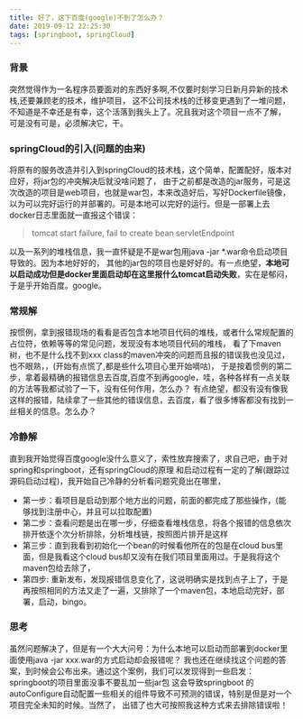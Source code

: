 ```yaml
---
title: 好了，这下百度(google)不到了怎么办？
date: 2019-09-12 22:25:30
tags: [springboot, springCloud]
---
```


### 背景
突然觉得作为一名程序员要面对的东西好多啊,不仅要时刻学习日新月异新的技术栈,还要兼顾老的技术，维护项目，
这不公司技术栈的迁移变更遇到了一堆问题，不知道是不幸还是有幸，这个活落到我头上了。况且我对这个项目一点不了解，
可是没有可是，必须解决它，干。

### springCloud的引入(问题的由来)
将原有的服务改造并引入到springCloud的技术栈，这个简单，配置配好，版本对应好，将jar包的冲突解决后就没啥问题了，
由于之前都是改造的jar服务，可是这次改造的项目是web项目，也就是war包，本来改造好后，写好Dockerfile镜像，
以为可以完好运行的并部署的。可是本地可以完好的运行。但是一部署上去docker日志里面就一直报这个错误：
>tomcat start failure, fail to create bean servletEndpoint 

以及一系列的堆栈信息，我一直怀疑是不是war包用java -jar *.war命令启动项目导致的。因为本地好好的，
其他的jar包的项目也是好好的。有一点绝望，**本地可以启动成功但是docker里面启动却在这里报什么tomcat启动失败**，实在是郁闷，于是乎开始百度。google。

### 常规解
按惯例，拿到报错现场的看看是否包含本地项目代码的堆栈，或者什么常规配置的占位符，依赖等等的常见问题，发现没有本地项目代码的堆栈，
看了下maven树，也不是什么找不到xxx class的maven冲突的问题而且报的错误我也没见过，也不眼熟，，(开始有点慌了,都是些什么项目心里开始嘀咕)，
于是按着惯例的第二步，拿着最精确的报错信息去百度,百度不到再google，哇，各种各样有一点关联的方法等我都试验了一下，没有任何作用，怎么办？
有点绝望，都没有没有像我这样的报错，陆续拿了一些其他的错误信息，去百度，看了很多博客都没有找到一丝相关的信息。怎么办？

### 冷静解
直到我开始觉得百度google没什么意义了，索性放弃搜索了，求自己吧，由于对spring和springboot，还有springCloud的原理
和启动过程有一定的了解(跟踪过源码启动过程)，我开始自己冷静的分析看问题究竟出在哪里，
- 第一步：看项目是启动到那个地方出的问题，前面的都完成了那些操作，(能够找到注册中心，并且可以拉取配置)
- 第二步：查看问题是出在哪一步，仔细查看堆栈信息，将各个报错的信息依次排开依逐个次分析排除，分析堆栈链，按照图片排开是这样
- 第三步：直到我看到初始化一个bean的时候看他所在的包是在cloud bus里面，但是我看这个cloud bus却又没有在我们项目里面用过。于是我将这个maven包给去除了，
- 第四步: 重新发布，发现报错信息变化了，这说明确实是找到点子上了，于是再按照相同的方法又走了一遍，又排除了一个maven包，本地启动完好，部署，启动，bingo。

### 思考
虽然问题解决了，但是有一个大大问号：为什么本地可以启动而部署到docker里面使用java -jar xxx.war的方式启动却会报错呢？
我也还在继续找这个问题的答案，到时候会公布出来。通过这个案例，我们可以发现得到一些启发：springboot的项目里面没事不要乱加一些jar包
这会导致springboot 的autoConfigure自动配置一些相关的组件导致不可预测的错误，特别是但是对一个项目完全未知的时候。当然了，
出错了也大可按照我这种方式来去排除错误啦！

